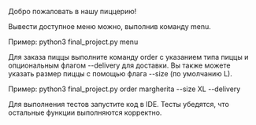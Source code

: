 Добро пожаловать в нашу пиццерию!


Вывести доступное меню можно, выполнив команду menu.


Пример:  python3 final_project.py menu


Для заказа пиццы выполните команду order с указанием типа пиццы и опциональным флагом --delivery для доставки. 
Вы также можете указать размер пиццы с помощью флага --size (по умолчанию L). 


Пример:  python3 final_project.py order margherita --size XL --delivery


Для выполнения тестов запустите код в IDE. Тесты убедятся, что остальные функции выполняются корректно.
